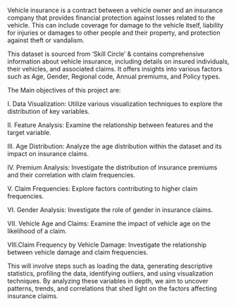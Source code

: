 Vehicle insurance is a contract between a vehicle owner and an insurance company that provides financial protection against losses related to the vehicle. This can include coverage for damage to the vehicle itself, liability for injuries or damages to other people and their property, and protection against theft or vandalism.

This dataset is sourced from ‘Skill Circle’ & contains comprehensive information about vehicle insurance, including details on insured individuals, their vehicles, and associated claims. It offers insights into various factors such as Age, Gender, Regional code, Annual premiums, and Policy types.

The Main objectives of this project are:

I. Data Visualization: Utilize various visualization techniques to explore the distribution of key variables.

II. Feature Analysis: Examine the relationship between features and the target variable.

III. Age Distribution: Analyze the age distribution within the dataset and its impact on insurance claims.

IV. Premium Analysis: Investigate the distribution of insurance premiums and their correlation with claim frequencies.

V. Claim Frequencies: Explore factors contributing to higher claim frequencies.

VI. Gender Analysis: Investigate the role of gender in insurance claims.

VII. Vehicle Age and Claims: Examine the impact of vehicle age on the likelihood of a claim.

VIII.Claim Frequency by Vehicle Damage: Investigate the relationship between vehicle damage and claim frequencies.

This will involve steps such as loading the data, generating descriptive statistics, profiling the data, identifying outliers, and using visualization techniques.
By analyzing these variables in depth, we aim to uncover patterns, trends, and correlations that shed light on the factors affecting insurance claims.
